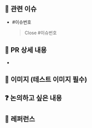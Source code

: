 <!--- 제목 ex: [Feat]: 회원가입 -->

## 📌 관련 이슈

<!--- 관련 이슈를 태그해주세요 -->

- #이슈번호
  > Close #이슈번호

## 📄 PR 상세 내용

<!--- 작업에 대한 설명을 작성해 주세요. -->

-

## 📸 이미지 (테스트 이미지 필수)

## ❓ 논의하고 싶은 내용

## 📍 레퍼런스
